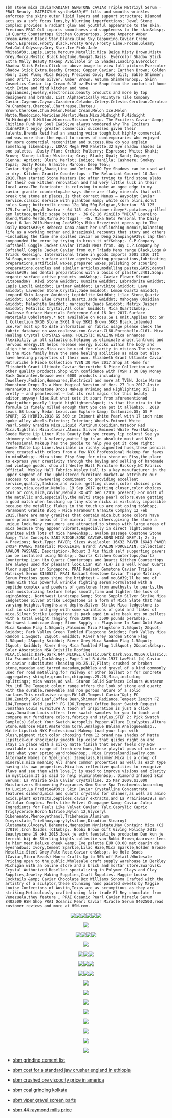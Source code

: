 
```
sbm stone mica caviarRADIANT GEMSTONE CAVIAR Triple Matrixyl Serum · PRAI Beauty .MATRIXYL® synthe&#39;6™ fills and smooths wrinkles enforces the skins outer lipid layers and support structure; Diamond acts as a soft focus lens,by blurring imperfections; Jewel Stone Complex provides a radiant glow and youthful appearance to the skin; Precious PRAI Oil imparts smoothness and suppleness to the skin&nbsp;. LH Quartz Countertops Kitchen Countertops. Stone Amperor Amber Dream.Armour.Black Star.Blanca.Blue Sky.Cappucino.Caviar.Creme Peach.Espresso.Frosty Black.Frosty Grey.Frosty Lime.Frozen.Gleamy Red.Gold Odyssey.Grey Star.Ice Pink.Jade White&#39;.Lapis.Latte.Mercury.Metallic.Mica Beige.Misty Brown.Misty Grey.Mocca.Mystic Black.Neptune.Nougat.Oasis. Evercolor Shadow Stick Extra Mally Beauty Makeup Available in 15 Shades.Loading.Evercolor Shadow Stick Extra.Click on above image to view full picture.Evercolor Shadow Stick Extra.Beachy Bronze; Copper Caviar; Earthen Brown; Golden Hour; Iced Plum; Mica Beige; Precious Gold; Rose Gilt; Sable Shimmer; Sand Drift; Stone Silver; Umber Brown; Autumn Shimmer&nbsp;. Skinn Cosmetics Caviar Lip Cream 0.18 oz Evine Shop from the comfort of home with Evine and find kitchen and home appliances,jewelry,electronics,beauty products and more by top designers and brands. List Alphabetically McIntyre Tile Company Caviar.Cayenne.Cayman.Cazadero.Celadon.Celery.Celeste.Cerulean.Cerulean PW.Chambers.Charcoal.Chartreuse.Chateau Brown.Cherokee.Chun.Melon.Melon Cream.Melon Ice.Melon Matte.Mendocino.Meridian.Merlot.Mesa.Mica.Midnight P.Midnight PW.Midnight S.Milton.Minorca.Mission Viejo. The Exciters Caviar &amp; Chitlins Funk My Soul I&#39;ve always wondered why The Exciters didn&#39;t enjoy greater commercial successes given their talents.Brenda Reid had an amazing voice tough,but highly commercial and was more than the equal to scores of contemporaries who enjoyed far more commercial recognition and success.How do you explain something like&nbsp;. LORAC Mega PRO Palette.32 Eye shadow shades in one palette. .Dusty Plum; Orchid; Mulberry; Espresso; White; Khaki; Brown; Stone; Lilac; Wisteria; Gray; Black; Opal; Sand; Copper; Sienna; Apricot; Blush; Merlot; Indigo; Vanilla; Cashmere; Smokey Topaz; Dusty Rose; Granite; Maroon; Deep Teal; Caviar.Highlight,Shade,Line and Define.PRO Eye Shadows can be used wet or dry. Kitchen Granite Countertops : The Reluctant Gourmet 10 Jan 2010.They started Stone Masters Inc after trying to find stone slabs for their own kitchen renovation and had very little luck in their local area.The fabricator is refusing to make an ogee edge in my caviar granite countertop…he says there are flaky minerals that will break the stone at places.is that correct Menus — Waypoint Caviar Service.classic service with plankton &amp; white corn blini,donut holes &amp; buttermilk crema 12g 30g 50g.Belgian,Siberian· 58 125 175.Israeli,Royal Osetra · 64 145 .Creekstone ribeye*.potatoes,grilled gem lettuce,garlic scape butter · 36 62.16 ViniBio “MICA” Loureiro Blend,Vinho Verde,Minho,Portugal · 45. Mika Gets Personal The Daily Beast 6 Jan 2010.Morning Joe&#39;s Mika Brzezinski opens up to The Daily Beast&#39;s Rebecca Dana about her unflinching memoir,balancing life as a working mother and.Brzezinski recounts that story and others—including the time she spilled caviar on Deng Xiaoping&#39;s lap then compounded the error by trying to brush it off&nbsp;. C.P.Company Softshell Goggle Jacket Caviar Triads Mens from. Buy C.P.Company by Softshell Goggle Jacket Caviar from our Triads Mens range Black,Logo @ Triads Redesign. International trade in goods Imports 2001 2016 ITC 34.Soap,organic surface active agents,washing preparations,lubricating preparations,artificial waxes,prepared waxes,polishing or scouring preparations,candles and similar articles,modelling pastes,&#39;dental waxes&#39; and dental preparations with a basis of plaster.3401.Soap; organic surface active products and&nbsp;. Caviar Flower Strand VitabeadsNY .Kiwi Stone &middot; Kunzite &middot; Labradorite &middot; Lapis Lazuli &middot; Larimar &middot; Larvikite &middot; Lava &middot; Lavender Stone,Crystal,Jade &middot; Lemon Quartz &middot; Leopard Skin Jasper &middot; Lepidolite &middot; Lilac Stone,Quartz &middot; London Blue Crystal,Quartz,Jade &middot; Mahogany Obsidian &middot; Malachite &middot; marcasite Beads &middot; Matrix Jasper &middot; Metallic Crystal,All color &middot; Mica Quartz&nbsp;. Coalesse Surface Materials Reference Guid 16 Oct 2017.Surface Materials Upholstery.* Not available on Hosu.SW 1 Knit.Applies to: SW 1 Collection.5KG0 Stone.5KG1 Grey.5KG2 Brown.5KG3 Black.intended use.For most up to date information on fabric usage please check the fabric database on www.coalesse.com.Caviar.CL60.Portobello.CL61. Mica Healing Crystal CRYSTALS &amp; HOLISTIC HEALING Mica enhances flexibility in all situations,helping us eliminate anger,tantrums and nervous energy.It helps release energy blocks within the body and align the chakras.Mica can be used for clarity in visions.The stones in the Mica family have the same healing abilities as mica but also have healing properties of their own. Elizabeth Grant Ultimate Caviar Nutruriche 6 Piece Collection TVSN 30 Nov 2017.Shop at Home for Elizabeth Grant Ultimate Caviar Nutruriche 6 Piece Collection and other quality products.Shop with confidence with TVSN s 30 Day Money Back Guarantee.Browse over 6000 products including Jewellery,Fashion,Homewares,Electrical and more at TVSN. Josie Maran Moonstone Drops Is a More Magical Version of Her. 27 Jun 2017.Josie Maran&#39;s Moonstone Drops Makeup Priming and Highlighting Oil is pretty — and pearlescent — but its real magic (for this beauty editor,anyway) lies.But what sets it apart from aforementioned &quot;other pearly liquid highlighters&quot; is that the mica in the formula is finely milled enough that you can put it all&nbsp;. 2018 Lexus GS Luxury Sedan Lexus.com Explore &amp; Customize.GS; GS F SPORT; GS HYBRID.2018 GS 300 in Eminent White Pearl with 17 inch nine spoke alloy wheels.Exterior; Interior; Wheels.Eminent White Pearl.Smoky Granite Mica.Liquid Platinum.Obsidian.Matador Red Mica.Nightfall Mica.Caviar.Atomic Silver.Eminent White Pearl&nbsp;. Suede Matte Lip Liner Ulta Beauty Buh bye creamy lip colors! See ya shimmery shades! A velvety,matte lip is an absolute must and NYX Professional Makeup has the goodie to help you get it done right: Suede Matte Lip Liner.Available in richly pigmented hues,these pencils were created with colors from a few NYX Professional Makeup fan faves in mind&nbsp;. Mica stone Etsy Shop for mica stone on Etsy,the place to express your creativity through the buying and selling of handmade and vintage goods. show all Wesley Hall Furniture Hickory,NC Fabrics Official. Wesley Hall Fabrics.Wesley Hall is a key manufacturer in the upper segment of the upholstered furniture market.We attribute our success to an unwavering commitment to providing excellent service,quality,fashion,and value. getting closer,color choices pros or cons,mica,caviar,Nebula. 19 Sep 2017.getting closer,color choices pros or cons,mica,caviar,Nebula RX 4th Gen (2016 present).For most of the metallic and,especially,the multi stage pearl colors,even getting a good match when touching up tiny stone nicks is virtually impossible because the metallic flakes in the touch up are not going to&nbsp;. Paramount Granite Blog » Mica Paramount Granite Company 12 Feb 2015.There are many granites that contain mica,but some colors have more prominent areas of the mineral than others,giving the stone a unique look.Many consumers are attracted to stones with large areas of mica because they appear vibrant,especially in direct light.Some granites with lots of mica have&nbsp;. avalon passage Opustone Stone &amp; Tile Concepts SABI RIDGE.SONO CAVIAR.SONO MICA GREY.1; 2; 3; 4.Previous; Next.Type: PAVER; Sizes Available: 16X32 PAVER 16X48 PAVER 24X24 PAVER; Material: PORCELAIN; Brand: AVALON PORCELAIN; Collection: AVALON PASSAGE; Description‹.Robust 3 4in thick self supporting pavers can be installed using 5&nbsp;. Quartz Kitchen Countertops,Quartz Countertop Lian Hin Quartz Countertops and Quartz Kitchen Countertops are always used for pleasant look.Lian Hin (LH) is a well known Quartz floor supplier in Singapore. PRAI Radiant Gemstone Caviar Triple Matrixyl Serum 8150527. PRAI Radiant Gemstone Caviar Triple Matrixyl Serum Precious gems shine the brightest — and you&#39;ll be one of them with this powerful wrinkle fighting serum.Formulated with a peptide complex and powders of gemstones from amethysts to pearls,the rich moisturizing texture helps smooth,firm and tighten the look of aging&nbsp;. Northwest Landscape &amp; Stone Supply Silver Strike Mica Ledgestone Silver Strike Ledgestone is a form of Mica Slate that has varying heights,lengths,and depths.Silver Strike Mica ledgestone is rich in silver and grey with some variations of gold and flakes of mica.Silver Strike Ledgestone is pack aged in wire bask ets on pallets with a total weight ranging from 3200 to 3500 pounds per&nbsp;. Northwest Landscape &amp; Stone Supply :: Flagstone In Sand Gold Rush Mica Random Flag 1.5&quot;.Palomino Mica Flagstone 1.5&quot; 2&quot; &middot; Park Valley Green Tumbled Flagstone &middot; Park Valley Mica Random 1.5&quot; 2&quot; &middot; River Grey Garden Stone Flag 1.5&quot; 2&quot; &middot; River Grey Mica Random Flag 1.5&quot; 2&quot; &middot; River Grey Mica Tumbled Flag 1.5&quot; 2&quot;&nbsp;. Solar Absorption NSW Bristile Roofing MICA,Classic,Dark,Dark.844.NICKEL,Classic,Dark,Dark.952.MULGA,Classic,Dark,Dark.867.SHADOW,Classic,Dark,Dark.935.RADIUM,Prestige,Dark.CAVIAR,Vienna,Dark,Dark.845.TURRON,Vienna,Medium,Medium.61.WALLAROO,Vienna,Medium,Dark.662.SLATE,Marseille (La Escandella),Dark&nbsp;. Page 1 of R.A.No.1937 LawPhil (b) Caviar or caviar substitutes (heading No.25.17,Flint; crushed or broken stone,macadam and tarred macadam,pebbles and gravel of a kind commonly used for road metalling,for railway or other ballast or for concrete aggregates; shingle,granules,chippings.25.26,Mica,including splittings; mica waste,ad val. Staron Solid Surfaces Colours Austaron Pty Ltd The Tempest colour range offers the look of stone and quartz with the durable,renewable and non porous nature of a solid surface.This exclusive range.FW 145.Tempest Caviar^&gt; FC 188.Zenith,Gold Leaf,Coffee Bean,Shimmer Radiance.Tempest Zenith FZ 184,Tempest Gold Leaf*^ FG 196,Tempest Coffee Bean* Swatch Request Jonathan Louis Furniture A touch of inspiration is just a click away.Jonathan Louis offers free swatch samples for you to touch and compare our furniture colors,fabrics and styles.STEP 2: Pick Swatch Sample(s).Select Your Swatch.Acropolis Pepper.Allure Eucalyptus.Altura Stone.Ambrose Mist.Amsterdam Coral.Analogue Balsam.Analogue&nbsp;. Matte Lipstick NYX Professional Makeup Load your lips with plush,pigment rich color choosing from 12 brand new shades of Matte Lipstick—our shockingly smooth lip color that glides right on and stays in place with a silky matte finish that never feels dry.Now available in a range of fresh new hues,these playful pops of color are just what your spring wardrobe&nbsp;. Mica CrystalsandJewelry.com Alternate Names or Spellings: Isenglass,Glimmer.Mica is a group of minerals.mica meaning All share common properties as well as each type having its own properties.Mica has reflective qualities to recognize flaws and see them with love.It is used to improve visions and clarity in mysticism.It is said to help eliminate&nbsp;. Diamond Infused Skin Serums: La Prairie Skin Caviar Crystalline. 25 Mar 2009.$1,000 Moisturizers Shimmering Fragrances Gem Stone Spa Treatments.According to Luxist,La Prairie&#39;s Skin Caviar Crystalline Concentrate features diamond,mica and quartz crystals for shinner,as well as amino acids,plant extracts,peptides,caviar extracts,and La Prairie&#39;s own Cellular Complex. Feels Like Velvet Champagne &amp; Caviar Julep Ingredients for Feels Like Velvet Caviar: Talc,Caprylic Capric Triglyceride,Boron Nitride,Nylon 12,Glyceryl Dibehenate,Phenoxyethanol,Tribehenin,Aluminum Dimyristate,Triethoxycaprylylsilane,Disodium Stearoyl Glutamate,Glyceryl Behenate,Magnesium Myristate,May Contain: Mica (Ci 77019),Iron Oxides (CI&nbsp;. Bobbi Brown Gift Giving Holiday 2015 Beautyscene 19 okt 2015.Zoek je echt feestelijke producten Dan kun je terecht bij de Sterling Nights collectie van Bobbi Brown,daarover lees je hier meer.Deluxe cheek &amp; Eye palette EUR 80,00 met daarin de eyeshadows: Ivory,Cement Sparkle,Lilac Haze,Mica Sparkle,Golden Bronze Metallic,Steel Grey,Pale Rose,Caviar en&nbsp;. No Hole Beads (Caviar,Micro Beads) Munro Crafts Up to 50% off Retail.Wholesale Pricing open to the public.Wholesale craft supply warehouse in Berkley Michigan with an online store and a brick and mortar store.Swarovski Crystal Authorized Reseller specializing in Polymer Clays and Clay Supplies,Jewelry Making Supplies,Craft Supplies. Maggie Louise Cocktails &amp; Caviar Chocolate Box Williams Sonoma Crafted with the artistry of a sculptor,these stunning hand painted sweets by Maggie Louise Confections of Austin,Texas are as scrumptious as they are striking.Meticulously crafted using fair trade El Rey chocolate from Venezuela,they feature … PRAI Oceanic Pearl Caviar Miracle Serum 8402500 HSN Shop PRAI Oceanic Pearl Caviar Miracle Serum 8402500,read customer reviews and more at HSN.com. 
```

<div align="center">
  
<a rel="nofollow" href="https://m.shibang-china.com?f=github&k=sbm+stone+mica+caviar"><img src="https://static.shibang-china.com/en/l.png"></a><img src="https://static.shibang-china.com/en/hw.png"><a rel="nofollow" href="https://m.shibang-china.com/product/?f=github&k=sbm+stone+mica+caviar"><img src="https://static.shibang-china.com/en/p.png"></a><a rel="nofollow" href="https://m.shibang-china.com/cases/?f=github&k=sbm+stone+mica+caviar"><img src="https://static.shibang-china.com/en/c.png"></a><a rel="nofollow" href="https://m.shibang-china.com/news/?f=github&k=sbm+stone+mica+caviar"><img src="https://static.shibang-china.com/en/n.png"></a><a rel="nofollow" href="https://m.shibang-china.com?f=github&k=sbm+stone+mica+caviar"><img src="https://static.shibang-china.com/en/m.png"></a>

<a rel="nofollow" href="https://m.shibang-china.com/product/?f=github&k=sbm+stone+mica+caviar"><img src="https://static.shibang-china.com/en/b.jpg"></a>
  
<a rel="nofollow" href="https://m.shibang-china.com/solution-aggregate.html?f=github&k=sbm+stone+mica+caviar"><img src="https://static.shibang-china.com/en/a.jpg"></a><a rel="nofollow" href="https://m.shibang-china.com/solution-mine.html?f=github&k=sbm+stone+mica+caviar"><img src="https://static.shibang-china.com/en/m.jpg"></a><a rel="nofollow" href="https://m.shibang-china.com/solution-mill.html?f=github&k=sbm+stone+mica+caviar"><img src="https://static.shibang-china.com/en/g.jpg"></a><a rel="nofollow" href="https://m.shibang-china.com/solution-epc.html?f=github&k=sbm+stone+mica+caviar"><img src="https://static.shibang-china.com/en/e.jpg"></a>

<a rel="nofollow" href="https://m.shibang-china.com/product/?f=github&k=sbm+stone+mica+caviar"><img src="https://static.shibang-china.com/en/a-p.png"></a>

<a rel="nofollow" href="https://m.shibang-china.com/product/crusher/c6x.html?f=github&k=sbm+stone+mica+caviar"><img src="https://static.shibang-china.com/en/j.jpg"></a><a rel="nofollow" href="https://m.shibang-china.com/product/crusher/ci5x.html?f=github&k=sbm+stone+mica+caviar"><img src="https://static.shibang-china.com/en/i.jpg"></a><a rel="nofollow" href="https://m.shibang-china.com/product/crusher/hst.html?f=github&k=sbm+stone+mica+caviar"><img src="https://static.shibang-china.com/en/c.jpg"></a>

<a rel="nofollow" href="https://m.shibang-china.com/product/mill/mtw.html?f=github&k=sbm+stone+mica+caviar"><img src="https://static.shibang-china.com/en/mtw.jpg"></a><a rel="nofollow" href="https://m.shibang-china.com/product/mill/scm.html?f=github&k=sbm+stone+mica+caviar"><img src="https://static.shibang-china.com/en/scm.jpg"></a><a rel="nofollow" href="https://m.shibang-china.com/product/mill/lm.html?f=github&k=sbm+stone+mica+caviar"><img src="https://static.shibang-china.com/en/lm.jpg"></a>

<a rel="nofollow" href="https://m.shibang-china.com/product/sand/vsi6x.html?f=github&k=sbm+stone+mica+caviar"><img src="https://static.shibang-china.com/en/6x.jpg"></a><a rel="nofollow" href="https://m.shibang-china.com/product/sand/vu.html?f=github&k=sbm+stone+mica+caviar"><img src="https://static.shibang-china.com/en/vu.jpg"></a><a rel="nofollow" href="https://m.shibang-china.com/product/mobile/klun.html?f=github&k=sbm+stone+mica+caviar"><img src="https://static.shibang-china.com/en/k.jpg"></a>

<a rel="nofollow" href="https://m.shibang-china.com/cases/?f=github&k=sbm+stone+mica+caviar"><img src="https://static.shibang-china.com/en/case.png"></a>

<a rel="nofollow" href="https://m.shibang-china.com/cases/aggregate/202.html?f=github&k=sbm+stone+mica+caviar"><img src="https://static.shibang-china.com/en/c-1.jpg"></a>

<a rel="nofollow" href="https://m.shibang-china.com/cases/aggregate/203.html?f=github&k=sbm+stone+mica+caviar"><img src="https://static.shibang-china.com/en/c-2.jpg"></a>

<a rel="nofollow" href="https://m.shibang-china.com/cases/mill/123.html?f=github&k=sbm+stone+mica+caviar"><img src="https://static.shibang-china.com/en/c-3.jpg"></a>

<a rel="nofollow" href="https://m.shibang-china.com/contact_us.html?f=github&k=sbm+stone+mica+caviar"><img src="https://static.shibang-china.com/en/contact.png"></a>

<a rel="nofollow" href="https://swt.shibang-china.com/?f=github&k=sbm+stone+mica+caviar"><img src="https://static.shibang-china.com/en/chat.png"></a>

<a rel="nofollow" href="https://whatsapp.shibangsoft.com/WhatsApp.php?f=github&k=sbm+stone+mica+caviar"><img src="https://static.shibang-china.com/en/whatsapp.png"></a>

<a rel="nofollow" href="https://m.shibang-china.com/?f=github&k=sbm+stone+mica+caviar"><img src="https://static.shibang-china.com/en/website.png"></a>

</div>


* [sbm grinding cement list](sbm%20grinding%20cement%20list.md)

* [sbm cost for a standard jaw crusher england in ethiopia](sbm%20cost%20for%20a%20standard%20jaw%20crusher%20england%20in%20ethiopia.md)

* [sbm crushed ore viscocity price in america](sbm%20crushed%20ore%20viscocity%20price%20in%20america.md)

* [sbm coal grinding kolkata](sbm%20coal%20grinding%20kolkata.md)

* [sbm viper gravel screen parts](sbm%20viper%20gravel%20screen%20parts.md)

* [sbm 44 raymond mills price](sbm%2044%20raymond%20mills%20price.md)